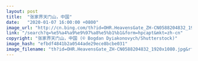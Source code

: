 ```yaml
---
layout: post
title:  "张家界天门山，中国"
date:   "2020-01-07 16:00:00 +0800"
image_url: "http://cn.bing.com/th?id=OHR.HeavensGate_ZH-CN0588204832_1920x1080.jpg&rf=LaDigue_1920x1080.jpg&pid=hp"
link: "/search?q=%e5%a4%a9%e9%97%a8%e5%b1%b1&form=hpcapt&mkt=zh-cn"
copyright: "张家界天门山，中国 (© Bogdan Dyiakonovych/Shutterstock)"
image_hash: "efbdf4841b2a0544ade29ece8bcbe031"
image_filename: "th?id=OHR.HeavensGate_ZH-CN0588204832_1920x1080.jpg&rf=LaDigue_1920x1080.jpg&pid=hp"
---
```

